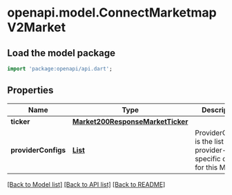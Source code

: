 # openapi.model.ConnectMarketmapV2Market

## Load the model package
```dart
import 'package:openapi/api.dart';
```

## Properties
Name | Type | Description | Notes
------------ | ------------- | ------------- | -------------
**ticker** | [**Market200ResponseMarketTicker**](Market200ResponseMarketTicker.md) |  | [optional] 
**providerConfigs** | [**List<Market200ResponseMarketProviderConfigsInner>**](Market200ResponseMarketProviderConfigsInner.md) | ProviderConfigs is the list of provider-specific configs for this Market. | [optional] [default to const []]

[[Back to Model list]](../README.md#documentation-for-models) [[Back to API list]](../README.md#documentation-for-api-endpoints) [[Back to README]](../README.md)


